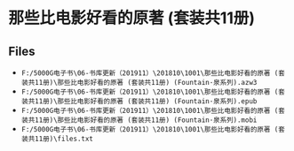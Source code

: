 # 那些比电影好看的原著 (套装共11册)

## Files

- `F:/5000G电子书\06-书库更新（201911）\201810\1001\那些比电影好看的原著 (套装共11册)\那些比电影好看的原著 (套装共11册) (Fountain·泉系列).azw3`
- `F:/5000G电子书\06-书库更新（201911）\201810\1001\那些比电影好看的原著 (套装共11册)\那些比电影好看的原著 (套装共11册) (Fountain·泉系列).epub`
- `F:/5000G电子书\06-书库更新（201911）\201810\1001\那些比电影好看的原著 (套装共11册)\那些比电影好看的原著 (套装共11册) (Fountain·泉系列).mobi`
- `F:/5000G电子书\06-书库更新（201911）\201810\1001\那些比电影好看的原著 (套装共11册)\files.txt`
